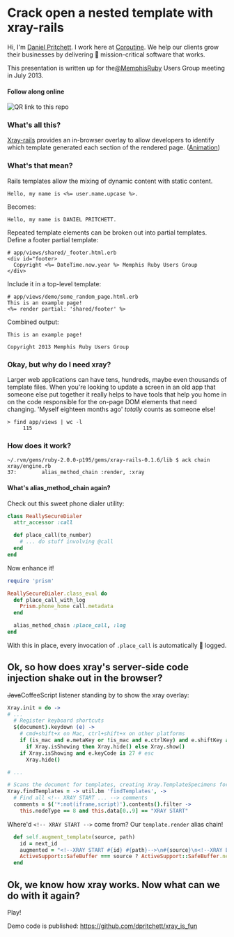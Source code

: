 # Crack open a nested template with xray-rails

Hi, I'm [Daniel Pritchett](http://dpritchett.net).  I work here at [Coroutine](http://coroutine.com).  We help our clients grow their businesses by delivering :satellite: mission-critical software that works.

This presentation is written up for the[@MemphisRuby](http://twitter.com/memphisruby) Users Group meeting in July 2013.

#### Follow along online

![QR link to this repo](http://bitly.com/13bjKyP.qrcode)

### What's all this?
[Xray-rails](https://github.com/brentd/xray-rails) provides an in-browser overlay to allow developers to identify which template generated each section of the rendered page. ([Animation](http://f.cl.ly/items/1A0o3y1y3Q13103V3F1l/xray-rails-large.gif))

### What's that mean?
Rails templates allow the mixing of dynamic content with static content.

```erb
Hello, my name is <%= user.name.upcase %>.
```

Becomes:
```
Hello, my name is DANIEL PRITCHETT.
```


Repeated template elements can be broken out into partial templates.  Define a footer partial template:

```erb
# app/views/shared/_footer.html.erb
<div id="footer>
  Copyright <%= DateTime.now.year %> Memphis Ruby Users Group
</div>
```

Include it in a top-level template:

```erb
# app/views/demo/some_random_page.html.erb
This is an example page!
<%= render partial: 'shared/footer' %>
```

Combined output:

```
This is an example page!

Copyright 2013 Memphis Ruby Users Group
```

### Okay, but why do I need xray?
Larger web applications can have tens, hundreds, maybe even thousands of template files.  When you're looking to update a screen in an old app that someone else put together it really helps to have tools that help you home in on the code responsible for the on-page DOM elements that need changing.  'Myself eighteen months ago' _totally_ counts as someone else!

```
> find app/views | wc -l
     115
```


### How does it work?
```
~/.rvm/gems/ruby-2.0.0-p195/gems/xray-rails-0.1.6/lib $ ack chain
xray/engine.rb
37:        alias_method_chain :render, :xray
```

#### What's alias_method_chain again?

Check out this sweet phone dialer utility:
```ruby
class ReallySecureDialer
  attr_accessor :call

  def place_call(to_number)
    # ... do stuff involving @call
  end
end
```

Now enhance it!
```ruby
require 'prism'

ReallySecureDialer.class_eval do
  def place_call_with_log
    Prism.phone_home call.metadata
  end

  alias_method_chain :place_call, :log
end
```

With this in place, every invocation of `.place_call` is automatically :notebook: logged.

## Ok, so how does xray's server-side code injection shake out in the browser?

<del>Java</del>CoffeeScript listener standing by to show the xray overlay:
```coffee
Xray.init = do ->
# ...
  # Register keyboard shortcuts
  $(document).keydown (e) ->
    # cmd+shift+x on Mac, ctrl+shift+x on other platforms
    if (is_mac and e.metaKey or !is_mac and e.ctrlKey) and e.shiftKey and e.keyCode is 88
      if Xray.isShowing then Xray.hide() else Xray.show()
    if Xray.isShowing and e.keyCode is 27 # esc
      Xray.hide()

# ...

# Scans the document for templates, creating Xray.TemplateSpecimens for them.
Xray.findTemplates = -> util.bm 'findTemplates', ->
  # Find all <!-- XRAY START ... --> comments
  comments = $('*:not(iframe,script)').contents().filter ->
    this.nodeType == 8 and this.data[0..9] == "XRAY START"
```

Where'd `<!-- XRAY START -->` come from?  Our `template.render` alias chain!
```ruby
  def self.augment_template(source, path)
    id = next_id
    augmented = "<!--XRAY START #{id} #{path}-->\n#{source}\n<!--XRAY END #{id}-->"
    ActiveSupport::SafeBuffer === source ? ActiveSupport::SafeBuffer.new(augmented) : augmented
  end
```

## Ok, we know how xray works.  Now what can we do with it again?
Play!

Demo code is published: https://github.com/dpritchett/xray_is_fun
